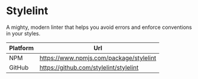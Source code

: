 # Stylelint

A mighty, modern linter that helps you avoid errors and enforce conventions in your styles.

| Platform | Url                                                              |
|----------|------------------------------------------------------------------|
| NPM      | https://www.npmjs.com/package/stylelint                          |
| GitHub   | https://github.com/stylelint/stylelint                           |
